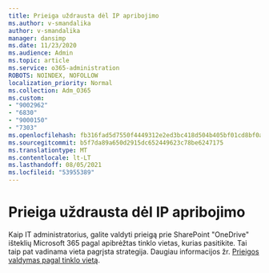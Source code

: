 ```yaml
---
title: Prieiga uždrausta dėl IP apribojimo
ms.author: v-smandalika
author: v-smandalika
manager: dansimp
ms.date: 11/23/2020
ms.audience: Admin
ms.topic: article
ms.service: o365-administration
ROBOTS: NOINDEX, NOFOLLOW
localization_priority: Normal
ms.collection: Adm_O365
ms.custom:
- "9002962"
- "6830"
- "9000150"
- "7303"
ms.openlocfilehash: fb316fad5d7550f4449312e2ed3bc418d504b405bf01cd8bf0a180bac10379d2
ms.sourcegitcommit: b5f7da89a650d2915dc652449623c78be6247175
ms.translationtype: MT
ms.contentlocale: lt-LT
ms.lasthandoff: 08/05/2021
ms.locfileid: "53955389"
---
```

# <a name="access-denied-due-to-ip-restriction"></a>Prieiga uždrausta dėl IP apribojimo

Kaip IT administratorius, galite valdyti prieigą prie SharePoint "OneDrive" išteklių Microsoft 365 pagal apibrėžtas tinklo vietas, kurias pasitikite. Tai taip pat vadinama vieta pagrįsta strategija. Daugiau informacijos žr. [Prieigos valdymas pagal tinklo vietą](https://docs.microsoft.com/sharepoint/control-access-based-on-network-location).

